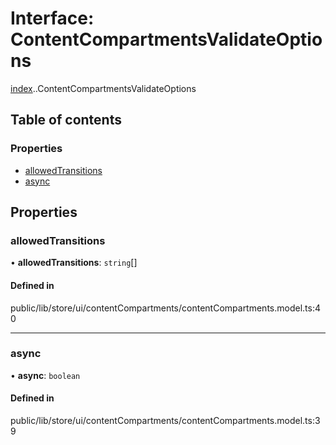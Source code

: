 # Interface: ContentCompartmentsValidateOptions

[index](../wiki/index).[<internal>](../wiki/index.%3Cinternal%3E).ContentCompartmentsValidateOptions

## Table of contents

### Properties

- [allowedTransitions](../wiki/index.%3Cinternal%3E.ContentCompartmentsValidateOptions#allowedtransitions)
- [async](../wiki/index.%3Cinternal%3E.ContentCompartmentsValidateOptions#async)

## Properties

### allowedTransitions

• **allowedTransitions**: `string`[]

#### Defined in

public/lib/store/ui/contentCompartments/contentCompartments.model.ts:40

___

### async

• **async**: `boolean`

#### Defined in

public/lib/store/ui/contentCompartments/contentCompartments.model.ts:39
